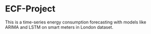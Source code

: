 # ECF-Project
This is a time-series energy consumption forecasting with models like ARIMA and LSTM on smart meters in London dataset.
